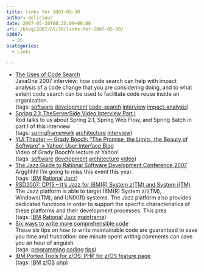 ```yaml
---
title: links for 2007-05-30
author: delicious
date: 2007-05-30T00:35:09+00:00
url: /blog/2007/05/30/links-for-2007-05-30/
b2007:
  - 05
bcategories:
  - Links

---
```

  * <div>
      <a href="http://www.artima.com/lejava/articles/javaone_2007_laura_merling.html">The Uses of Code Search</a>
    </div>
    
    <div>
      JavaOne 2007 interview: how code search can help with impact analysis of a code change that you are considering doing, and to what extent code search can be used to facilitate code reuse inside an organization.
    </div>
    
    <div>
      (tags: <a href="http://del.icio.us/frodenas/software">software</a> <a href="http://del.icio.us/frodenas/development">development</a> <a href="http://del.icio.us/frodenas/code-search">code-search</a> <a href="http://del.icio.us/frodenas/interview">interview</a> <a href="http://del.icio.us/frodenas/impact-analysis">impact-analysis</a>)
    </div>

  * <div>
      <a href="http://www.theserverside.com/news/thread.tss?thread_id=45597">Spring 2.1: TheServerSide Video Interview Part I</a>
    </div>
    
    <div>
      Rod talks to us about Spring 2.1, Spring Web Flow, and Spring Batch in part I of this interview
    </div>
    
    <div>
      (tags: <a href="http://del.icio.us/frodenas/springframework">springframework</a> <a href="http://del.icio.us/frodenas/architecture">architecture</a> <a href="http://del.icio.us/frodenas/interview">interview</a>)
    </div>

  * <div>
      <a href="http://yuiblog.com/blog/2007/05/28/video-booch/">YUI Theater — Grady Booch: “The Promise, the Limits, the Beauty of Software” » Yahoo! User Interface Blog</a>
    </div>
    
    <div>
      Video of Grady Booch’s lecture at Yahoo!
    </div>
    
    <div>
      (tags: <a href="http://del.icio.us/frodenas/software">software</a> <a href="http://del.icio.us/frodenas/development">development</a> <a href="http://del.icio.us/frodenas/architecture">architecture</a> <a href="http://del.icio.us/frodenas/video">video</a>)
    </div>

  * <div>
      <a href="http://jazz.net/pub/community/events/rsdc2007-jazz-guide.jsp">The Jazz Guide to Rational Software Development Conference 2007</a>
    </div>
    
    <div>
      Argghhh! I&#8217;m going to miss this event this year.
    </div>
    
    <div>
      (tags: <a href="http://del.icio.us/frodenas/IBM">IBM</a> <a href="http://del.icio.us/frodenas/Rational">Rational</a> <a href="http://del.icio.us/frodenas/Jazz">Jazz</a>)
    </div>

  * <div>
      <a href="https://1bosweb3.experient-inc.com/Events/Rational/RSDC2007/Agenda/agenda_by_track.cfm?track=CP&#CP15">RSD2007: CP15 &#8211; It&#8217;s Jazz for IBM(R) System z(TM) and System i(TM)</a>
    </div>
    
    <div>
      The Jazz platform is able to target IBM(R) System z/i(TM), Windows(TM), and UNIX(R) systems. The Jazz platform also provides dedicated functions in order to support the specific characteristics of these platforms and their development processes. This pres
    </div>
    
    <div>
      (tags: <a href="http://del.icio.us/frodenas/IBM">IBM</a> <a href="http://del.icio.us/frodenas/Rational">Rational</a> <a href="http://del.icio.us/frodenas/Jazz">Jazz</a> <a href="http://del.icio.us/frodenas/mainframe">mainframe</a>)
    </div>

  * <div>
      <a href="http://www.ibm.com/developerworks/linux/library/l-clear-code/?ca=dgr-FClnxw01linuxcodetips">Six ways to write more comprehensible code</a>
    </div>
    
    <div>
      These six tips on how to write maintainable code are guaranteed to save you time and frustration: one minute spent writing comments can save you an hour of anguish.
    </div>
    
    <div>
      (tags: <a href="http://del.icio.us/frodenas/programming">programming</a> <a href="http://del.icio.us/frodenas/coding">coding</a> <a href="http://del.icio.us/frodenas/tips">tips</a>)
    </div>

  * <div>
      <a href="http://www-03.ibm.com/servers/eserver/zseries/zos/unix/php/index.html">IBM Ported Tools for z/OS: PHP for z/OS feature page</a>
    </div>
    
    <div>
      (tags: <a href="http://del.icio.us/frodenas/IBM">IBM</a> <a href="http://del.icio.us/frodenas/z/OS">z/OS</a> <a href="http://del.icio.us/frodenas/php">php</a>)
    </div>
